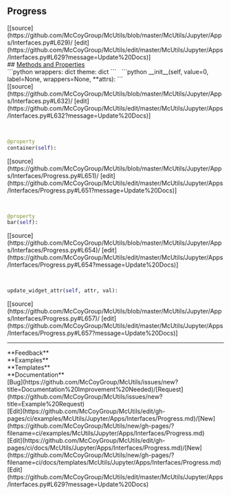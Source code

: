 ## <a id="McUtils.Jupyter.Apps.Interfaces.Progress">Progress</a> 

<div class="docs-source-link" markdown="1">
[[source](https://github.com/McCoyGroup/McUtils/blob/master/McUtils/Jupyter/Apps/Interfaces.py#L629)/
[edit](https://github.com/McCoyGroup/McUtils/edit/master/McUtils/Jupyter/Apps/Interfaces.py#L629?message=Update%20Docs)]
</div>









<div class="collapsible-section">
 <div class="collapsible-section collapsible-section-header" markdown="1">
## <a class="collapse-link" data-toggle="collapse" href="#methods" markdown="1"> Methods and Properties</a> <a class="float-right" data-toggle="collapse" href="#methods"><i class="fa fa-chevron-down"></i></a>
 </div>
 <div class="collapsible-section collapsible-section-body collapse show" id="methods" markdown="1">
 ```python
wrappers: dict
theme: dict
```
<a id="McUtils.Jupyter.Apps.Interfaces.Progress.__init__" class="docs-object-method">&nbsp;</a> 
```python
__init__(self, value=0, label=None, wrappers=None, **attrs): 
```
<div class="docs-source-link" markdown="1">
[[source](https://github.com/McCoyGroup/McUtils/blob/master/McUtils/Jupyter/Apps/Interfaces.py#L632)/
[edit](https://github.com/McCoyGroup/McUtils/edit/master/McUtils/Jupyter/Apps/Interfaces.py#L632?message=Update%20Docs)]
</div>


<a id="McUtils.Jupyter.Apps.Interfaces.Progress.container" class="docs-object-method">&nbsp;</a> 
```python
@property
container(self): 
```
<div class="docs-source-link" markdown="1">
[[source](https://github.com/McCoyGroup/McUtils/blob/master/McUtils/Jupyter/Apps/Interfaces/Progress.py#L651)/
[edit](https://github.com/McCoyGroup/McUtils/edit/master/McUtils/Jupyter/Apps/Interfaces/Progress.py#L651?message=Update%20Docs)]
</div>


<a id="McUtils.Jupyter.Apps.Interfaces.Progress.bar" class="docs-object-method">&nbsp;</a> 
```python
@property
bar(self): 
```
<div class="docs-source-link" markdown="1">
[[source](https://github.com/McCoyGroup/McUtils/blob/master/McUtils/Jupyter/Apps/Interfaces/Progress.py#L654)/
[edit](https://github.com/McCoyGroup/McUtils/edit/master/McUtils/Jupyter/Apps/Interfaces/Progress.py#L654?message=Update%20Docs)]
</div>


<a id="McUtils.Jupyter.Apps.Interfaces.Progress.update_widget_attr" class="docs-object-method">&nbsp;</a> 
```python
update_widget_attr(self, attr, val): 
```
<div class="docs-source-link" markdown="1">
[[source](https://github.com/McCoyGroup/McUtils/blob/master/McUtils/Jupyter/Apps/Interfaces/Progress.py#L657)/
[edit](https://github.com/McCoyGroup/McUtils/edit/master/McUtils/Jupyter/Apps/Interfaces/Progress.py#L657?message=Update%20Docs)]
</div>
 </div>
</div>












---


<div markdown="1" class="text-secondary">
<div class="container">
  <div class="row">
   <div class="col" markdown="1">
**Feedback**   
</div>
   <div class="col" markdown="1">
**Examples**   
</div>
   <div class="col" markdown="1">
**Templates**   
</div>
   <div class="col" markdown="1">
**Documentation**   
</div>
   <div class="col" markdown="1">
   
</div>
   <div class="col" markdown="1">
   
</div>
   <div class="col" markdown="1">
   
</div>
</div>
  <div class="row">
   <div class="col" markdown="1">
[Bug](https://github.com/McCoyGroup/McUtils/issues/new?title=Documentation%20Improvement%20Needed)/[Request](https://github.com/McCoyGroup/McUtils/issues/new?title=Example%20Request)   
</div>
   <div class="col" markdown="1">
[Edit](https://github.com/McCoyGroup/McUtils/edit/gh-pages/ci/examples/McUtils/Jupyter/Apps/Interfaces/Progress.md)/[New](https://github.com/McCoyGroup/McUtils/new/gh-pages/?filename=ci/examples/McUtils/Jupyter/Apps/Interfaces/Progress.md)   
</div>
   <div class="col" markdown="1">
[Edit](https://github.com/McCoyGroup/McUtils/edit/gh-pages/ci/docs/McUtils/Jupyter/Apps/Interfaces/Progress.md)/[New](https://github.com/McCoyGroup/McUtils/new/gh-pages/?filename=ci/docs/templates/McUtils/Jupyter/Apps/Interfaces/Progress.md)   
</div>
   <div class="col" markdown="1">
[Edit](https://github.com/McCoyGroup/McUtils/edit/master/McUtils/Jupyter/Apps/Interfaces.py#L629?message=Update%20Docs)   
</div>
   <div class="col" markdown="1">
   
</div>
   <div class="col" markdown="1">
   
</div>
   <div class="col" markdown="1">
   
</div>
</div>
</div>
</div>